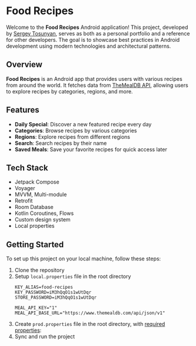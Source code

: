 # Food Recipes
Welcome to the **Food Recipes** Android application!
This project, developed by [Sergey Tosunyan](https://www.linkedin.com/in/sergey-tosunyan-543882216/), serves as both as a personal portfolio and a reference for other developers. The goal is to showcase best practices in Android development using modern technologies and architectural patterns.

## Overview
**Food Recipes** is an Android app that provides users with various recipes from around the world. It fetches data from [TheMealDB API](https://www.themealdb.com/api.php), allowing users to explore recipes by categories, regions, and more.

## Features
* **Daily Special**: Discover a new featured recipe every day
* **Categories**: Browse recipes by various categories
* **Regions**: Explore recipes from different regions
* **Search**: Search recipes by their name
* **Saved Meals**: Save your favorite recipes for quick access later

## Tech Stack
* Jetpack Compose
* Voyager
* MVVM, Multi-module
* Retrofit
* Room Database
* Kotlin Coroutines, Flows
* Custom design system
* Local properties

## Getting Started
To set up this project on your local machine, follow these steps:
1. Clone the repository
2. Setup `local.properties` file in the root directory
    ```properties
    KEY_ALIAS=food-recipes
    KEY_PASSWORD=iM3hQqO1s1wUtDqr
    STORE_PASSWORD=iM3hQqO1s1wUtDqr

    MEAL_API_KEY="1"
    MEAL_API_BASE_URL="https://www.themealdb.com/api/json/v1"
    ```
3. Create `prod.properties` file in the root directory, with [required properties](https://docs.google.com/spreadsheets/d/1MuSYiBYV134sgj6BprrIJxMGM5QlVHRFwMjyO-bLQik/edit?usp=drive_link):
4. Sync and run the project